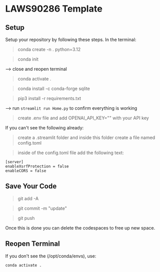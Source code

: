 # LAWS90286 Template

## Setup

Setup your repository by following these steps. In the terminal:

> conda create -n . python=3.12

> conda init

--> close and reopen terminal

> conda activate .

> conda install -c conda-forge sqlite

> pip3 install -r requirements.txt

--> run `streamlit run Home.py` to confirm everything is working

> create .env file and add OPENAI_API_KEY="" with your API key

If you can't see the following already:

> create a .streamlit folder and inside this folder create a file named config.toml

> inside of the config.toml file add the following text:

```
[server]
enableXsrfProtection = false
enableCORS = false
```

## Save Your Code

> git add -A

> git commit -m "update"

> git push

Once this is done you can delete the codespaces to free up new space.

## Reopen Terminal

If you don't see the (/opt/conda/envs), use:

`conda activate .`